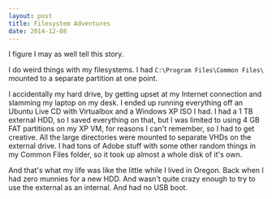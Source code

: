 ```yaml
---
layout: post
title: Filesystem Adventures
date: 2014-12-08
---
```

I figure I may as well tell this story.

I do weird things with my filesystems. I had `C:\Program Files\Common Files\` mounted to a separate partition at one point.

I accidentally my hard drive, by getting upset at my Internet connection and slamming my laptop on my desk. I ended up running everything off an Ubuntu Live CD with Virtualbox and a Windows XP ISO I had. I had a 1 TB external HDD, so I saved everything on that, but I was limited to using 4 GB FAT partitions on my XP VM, for reasons I can't remember, so I had to get creative. All the large directories were mounted to separate VHDs on the external drive. I had tons of Adobe stuff with some other random things in my Common Files folder, so it took up almost a whole disk of it's own.

And that's what my life was like the little while I lived in Oregon. Back when I had zero munnies for a new HDD. And wasn't quite crazy enough to try to use the external as an internal. And had no USB boot.

